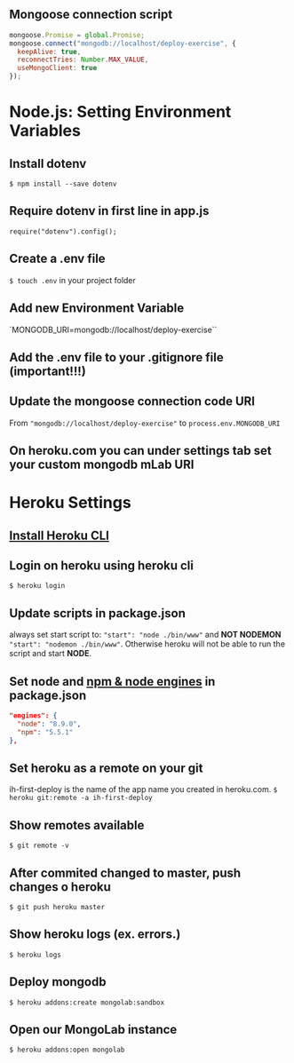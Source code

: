 ## Mongoose connection script

```javascript
mongoose.Promise = global.Promise;
mongoose.connect("mongodb://localhost/deploy-exercise", {
  keepAlive: true,
  reconnectTries: Number.MAX_VALUE,
  useMongoClient: true
});
```

# Node.js: Setting Environment Variables

## Install dotenv
`$ npm install --save dotenv`

## Require dotenv in first line in app.js
`require("dotenv").config();`

## Create a .env file
`$ touch .env` in your project folder

## Add new Environment Variable
`MONGODB_URI=mongodb://localhost/deploy-exercise``

## Add the .env file to your .gitignore file (important!!!)

## Update the mongoose connection code URI
From `"mongodb://localhost/deploy-exercise"` to `process.env.MONGODB_URI`

## On heroku.com you can under settings tab set your custom mongodb mLab URI

# Heroku Settings

## [Install Heroku CLI](https://devcenter.heroku.com/articles/heroku-cli)

## Login on heroku using heroku cli
`$ heroku login`

## Update scripts in package.json
always set start script to: `"start": "node ./bin/www"` and **NOT NODEMON** `"start": "nodemon ./bin/www"`. Otherwise heroku will not be able to run the script and start **NODE**.

## Set node and [npm & node engines](https://devcenter.heroku.com/articles/nodejs-support) in package.json
```json
"engines": {
  "node": "8.9.0",
  "npm": "5.5.1"
},
```

## Set heroku as a remote on your git
ih-first-deploy is the name of the app name you created in heroku.com.
`$ heroku git:remote -a ih-first-deploy`

## Show remotes available
`$ git remote -v`

## After commited changed to master, push changes o heroku
`$ git push heroku master`

## Show heroku logs (ex. errors.)
`$ heroku logs`

## Deploy mongodb
`$ heroku addons:create mongolab:sandbox`

## Open our MongoLab instance
`$ heroku addons:open mongolab`